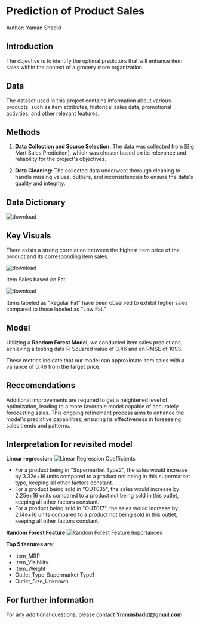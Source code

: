 # Prediction of Product Sales

Author:
Yaman Shadid

## Introduction

The objective is to identify the optimal predictors that will enhance item sales within the context of a grocery store organization.

## Data

The dataset used in this project contains information about various products, such as item attributes, historical sales data, promotional activities, and other relevant features.

## Methods

1. **Data Collection and Source Selection:** The data was collected from [Big Mart Sales Prediction], which was chosen based on its relevance and reliability for the project's objectives.

2. **Data Cleaning:** The collected data underwent thorough cleaning to handle missing values, outliers, and inconsistencies to ensure the data's quality and integrity.

## Data Dictionary

![download](https://github.com/Yaman-Shadid/Prediction-of-Product-Sales/assets/116229037/3c0ffbb0-2ab4-41f6-933e-8a3fb3c82e53)


## Key Visuals

There exists a strong correlation between the highest item price of the product and its corresponding item sales.

![download](https://github.com/Yaman-Shadid/Prediction-of-Product-Sales/assets/116229037/a7d524b7-89cf-4d25-817f-98fa0631eba9)

Item Sales based on Fat

![download](https://github.com/Yaman-Shadid/Prediction-of-Product-Sales/assets/116229037/5b1cb354-5886-4ebd-8d9b-b31ebff009b0)

Items labeled as "Regular Fat" have been observed to exhibit higher sales compared to those labeled as "Low Fat."

## Model



Utilizing a **Random Forest Model**, we conducted item sales predictions, achieving a testing data R-Squared value of 0.46 and an RMSE of 1093.

These metrics indicate that our model can approximate item sales with a variance of 0.46 from the target price.

## Reccomendations

Additional improvements are required to get a heightened level of optimization, leading to a more favorable model capable of accurately forecasting sales. This ongoing refinement process aims to enhance the model's predictive capabilities, ensuring its effectiveness in foreseeing sales trends and patterns.

## Interpretation for revisited model

**Linear regression:**
![Linear Regression Coefficients](./Prediction-of-Product-Sales/lr_coefficients.png)
- For a product being in "Supermarket Type2", the sales would increase by 3.32e+16 units compared to a product not being in this supermarket type, keeping all other factors constant.
- For a product being sold in "OUT035", the sales would increase by 2.25e+16 units compared to a product not being sold in this outlet, keeping all other factors constant.
- For a product being sold in "OUT017", the sales would increase by 2.14e+16 units compared to a product not being sold in this outlet, keeping all other factors constant.


**Random Forest Feature**
![Random Forest Feature Importances](./Prediction-of-Product-Sales/rf_importances.png)

**Top 5 features are:**
- Item_MRP
- Item_Visibility
- Item_Weight
- Outlet_Type_Supermarket Type1
- Outlet_Size_Unknown


## For further information
For any additional questions, please contact **Ymmnshadid@gmail.com**

